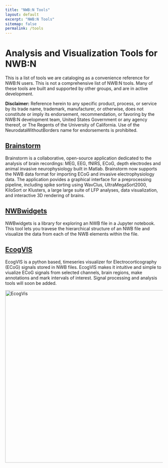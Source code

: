 ```yaml
---
title: "NWB:N Tools"
layout: default
excerpt: "NWB:N Tools"
sitemap: false
permalink: /tools
---
```



# Analysis and Visualization Tools for NWB:N

This is a list of tools we are cataloging as a convenience reference for NWB:N users. This
is not a comprehensive list of NWB:N tools. Many of these tools are built and supported by
other groups, and are in active development.

**Disclaimer:** Reference herein to any specific product, process, or service by its trade name, trademark, manufacturer, or otherwise, does not constitute or imply its endorsement, recommendation, or favoring by the NWB:N development team, United States Government or any agency thereof, or The Regents of the University of California. Use of the NeurodataWithoutBorders name for endorsements is prohibited.

## [Brainstorm](https://neuroimage.usc.edu/brainstorm/Introduction)
Brainstorm is a collaborative, open-source application dedicated to the analysis of brain recordings:
MEG, EEG, fNIRS, ECoG, depth electrodes and animal invasive neurophysiology built in Matlab. Brainstorm now supports the NWB
data format for importing ECoG and invasive electrophysiology data. The application povides a graphical interface for a preprocessing pipeline, including spike sorting using WavClus, UltraMegaSort2000, KiloSort or Klusters, a large large suite of LFP analyses, data visualization, and interactive 3D rendering of brains.

## [NWBwidgets](https://github.com/NeurodataWithoutBorders/nwb-jupyter-widgets)
NWBwidgets is a library for exploring an NWB file in a Jupyter notebook. This tool lets you travese the hierarchical structure of an NWB file and visualize the data from each of the NWB elements within the file.

## [EcogVIS](https://github.com/luiztauffer/ecogVIS)
EcogVIS is a python based, timeseries visualizer for Electrocorticography (ECoG) signals stored in NWB files. EcogVIS makes it intuitive and simple to viualize ECoG signals from selected channels, brain regions, make annotations and mark intervals of interest. Signal processing and analysis tools will soon be added.

<img alt="EcogVis" src="images/EcogVIS_screenshot.png)" width="550" class="center-block">
